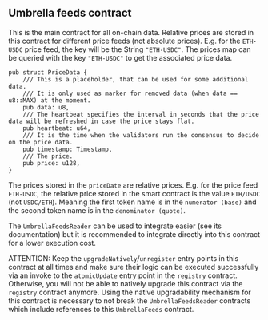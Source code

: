 ## Umbrella feeds contract

This is the main contract for all on-chain data. 
Relative prices are stored in this contract for different price feeds (not absolute prices). 
E.g. for the `ETH-USDC` price feed, the key will be the String `"ETH-USDC"`. The prices map can be queried with the key `"ETH-USDC"` to get the associated price data.

```
pub struct PriceData {
    /// This is a placeholder, that can be used for some additional data.
    /// It is only used as marker for removed data (when data == u8::MAX) at the moment.
    pub data: u8,
    /// The heartbeat specifies the interval in seconds that the price data will be refreshed in case the price stays flat.
    pub heartbeat: u64,
    /// It is the time when the validators run the consensus to decide on the price data.
    pub timestamp: Timestamp,
    /// The price.
    pub price: u128,
}
```

The prices stored in the `priceDate` are relative prices. E.g. for the price feed `ETH-USDC`, the relative price stored in the smart contract is the value `ETH/USDC` (not `USDC/ETH`). Meaning the first token name is in the `numerator (base)` and the second token name is in the `denominator (quote)`.

The `UmbrellaFeedsReader` can be used to integrate easier (see its documentation) but it is recommended to integrate directly into this contract for a lower execution cost.

ATTENTION: Keep the `upgradeNatively`/`unregister` entry points in this contract at all times and make sure their logic can be
executed successfully via an invoke to the `atomicUpdate` entry point in the `registry` contract. Otherwise, you will not be able to
natively upgrade this contract via the `registry` contract anymore.
Using the native upgradability mechanism for this contract is necessary to not break the `UmbrellaFeedsReader` contracts
which include references to this `UmbrellaFeeds` contract.
